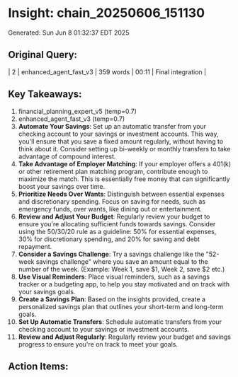 # Insight: chain_20250606_151130
Generated: Sun Jun  8 01:32:37 EDT 2025

## Original Query:
| 2 | enhanced_agent_fast_v3 | 359 words | 00:11 | Final integration |

## Key Takeaways:
1. financial_planning_expert_v5 (temp=0.7)
2. enhanced_agent_fast_v3 (temp=0.7)
1. **Automate Your Savings**: Set up an automatic transfer from your checking account to your savings or investment accounts. This way, you'll ensure that you save a fixed amount regularly, without having to think about it. Consider setting up bi-weekly or monthly transfers to take advantage of compound interest.
2. **Take Advantage of Employer Matching**: If your employer offers a 401(k) or other retirement plan matching program, contribute enough to maximize the match. This is essentially free money that can significantly boost your savings over time.
3. **Prioritize Needs Over Wants**: Distinguish between essential expenses and discretionary spending. Focus on saving for needs, such as emergency funds, over wants, like dining out or entertainment.
1. **Review and Adjust Your Budget**: Regularly review your budget to ensure you're allocating sufficient funds towards savings. Consider using the 50/30/20 rule as a guideline: 50% for essential expenses, 30% for discretionary spending, and 20% for saving and debt repayment.
2. **Consider a Savings Challenge**: Try a savings challenge like the "52-week savings challenge" where you save an amount equal to the number of the week. (Example: Week 1, save $1, Week 2, save $2 etc.)
3. **Use Visual Reminders**: Place visual reminders, such as a savings tracker or a budgeting app, to help you stay motivated and on track with your savings goals.
1. **Create a Savings Plan**: Based on the insights provided, create a personalized savings plan that outlines your short-term and long-term goals.
2. **Set Up Automatic Transfers**: Schedule automatic transfers from your checking account to your savings or investment accounts.
3. **Review and Adjust Regularly**: Regularly review your budget and savings progress to ensure you're on track to meet your goals.

## Action Items:

